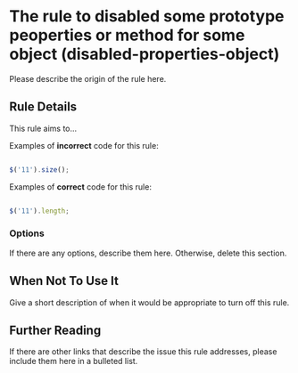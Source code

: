 # The rule to disabled some prototype peoperties or method for some object (disabled-properties-object)

Please describe the origin of the rule here.


## Rule Details

This rule aims to...

Examples of **incorrect** code for this rule:

```js

$('11').size();

```

Examples of **correct** code for this rule:

```js

$('11').length;

```

### Options

If there are any options, describe them here. Otherwise, delete this section.

## When Not To Use It

Give a short description of when it would be appropriate to turn off this rule.

## Further Reading

If there are other links that describe the issue this rule addresses, please include them here in a bulleted list.
